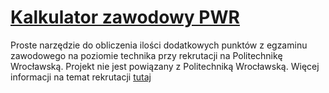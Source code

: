 # [Kalkulator zawodowy PWR](https://maciejkrol18.github.io/pwr-kalkulator-zawodowy/)
Proste narzędzie do obliczenia ilości dodatkowych punktów z egzaminu zawodowego na poziomie technika przy rekrutacji na Politechnikę Wrocławską. Projekt nie jest powiązany z Politechniką Wrocławską. Więcej informacji na temat rekrutacji [tutaj](https://rekrutacja.pwr.edu.pl/rekrutacja/kryteria-przyjec/kryteria-przyjec-na-studia-i-stopnia/#tab-1-8-dyplom-zawodowy-na-poziomie-technika)
